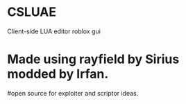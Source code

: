 # CSLUAE
Client-side LUA editor roblox gui

# Made using rayfield by Sirius modded by Irfan.
#open source for exploiter and scriptor ideas.

